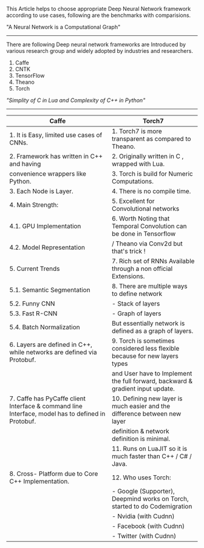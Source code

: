 This Article helps to choose appropriate Deep Neural Network framework according to use cases, following are the benchmarks with comparisions.

"A Neural Network is a Computational Graph"
***
There are following Deep neural network frameworks are Introduced by various research group and widely adopted by industries and researchers.

1. Caffe
2. CNTK
3. TensorFlow
4. Theano
5. Torch

*"Simplity of C in Lua and Complexity of C++ in Python"*
***

| Caffe         									| Torch7      																		|
| --------------------------------------------------|-----------------------------------------------------------------------------------|
| 1. It is Easy, limited use cases of CNNs. 		| 1. Torch7 is more transparent as compared to Theano.								|
| 2. Framework has written in C++ and having 		| 2. Originally written in C , wrapped with Lua.									|
|    convenience wrappers like Python.      	    | 3. Torch is build for Numeric Computations.										|
| 3. Each Node is Layer.							| 4. There is no compile time.														|
| 4. Main Strength: 								| 5. Excellent for Convolutional networks											|
|  	4.1. GPU Implementation							| 6. Worth Noting that Temporal Convolution can be done in Tensorflow 				|
|  	4.2. Model Representation						|    / Theano via Conv2d but that's trick !											|
| 5. Current Trends									| 7. Rich set of RNNs Available through a non official Extensions.					|
|  	5.1. Semantic Segmentation						| 8. There are multiple ways to define network 										|
|  	5.2. Funny CNN 									|	 - Stack of layers 																|
|  	5.3. Fast R-CNN 								|    - Graph of layers 																|
|  	5.4. Batch Normalization						|	 But essentially network is defined as a graph of layers.  						|
| 6. Layers are defined in C++, while networks are defined via Protobuf. 	| 9. Torch is sometimes considered less flexible because for new layers types       |
|  	 												|	 and User have to Implement the full forward, backward & gradient input update. |
| 7. Caffe has PyCaffe client Interface & command line Interface, model has to defined in Protobuf.	| 10. Defining new layer is much easier and the difference between new layer        |
 		|	  definition & network definition is minimal.									|
										| 11. Runs on LuaJIT so it is much faster than C++ / C# / Java.						|
| 8. Cross- Platform due to Core C++ Implementation.| 12. Who uses Torch:																|
|													|      - Google (Supporter), Deepmind works on Torch, started to do Codemigration 	|
|													|	   - Nvidia (with Cudnn)														|
|													|	   - Facebook (with Cudnn)														|
|													|      - Twitter (with Cudnn)														|

